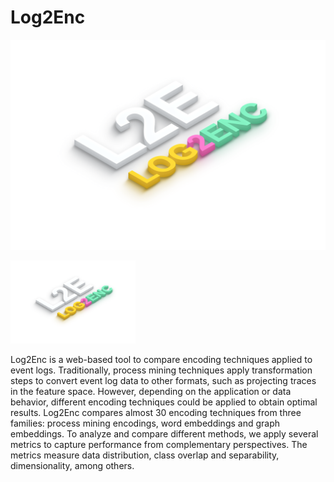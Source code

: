 # Log2Enc

![](https://github.com/Forels/Log2Enc/blob/main/images/l2e.png)

<img src="https://github.com/Forels/Log2Enc/blob/main/images/l2e.png" width="200"/>

Log2Enc is a web-based tool to compare encoding techniques applied to event logs. Traditionally, process mining techniques apply transformation steps to convert event log data to other formats, such as projecting traces in the feature space. However, depending on the application or data behavior, different encoding techniques could be applied to obtain optimal results. Log2Enc compares almost 30 encoding techniques from three families: process mining encodings, word embeddings and graph embeddings. To analyze and compare different methods, we apply several metrics to capture performance from complementary perspectives. The metrics measure data distribution, class overlap and separability, dimensionality, among others. 
